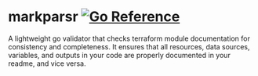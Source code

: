# markparsr [![Go Reference](https://pkg.go.dev/badge/github.com/azyphon/markparsr.svg)](https://pkg.go.dev/github.com/azyphon/markparsr)

A lightweight go validator that checks terraform module documentation for consistency and completeness. It ensures that all resources, data sources, variables, and outputs in your code are properly documented in your readme, and vice versa.
